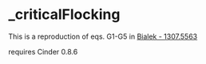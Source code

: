 # _criticalFlocking

This is a reproduction of eqs. G1-G5 in [Bialek - 1307.5563](https://arxiv.org/abs/1307.5563)


requires Cinder 0.8.6
